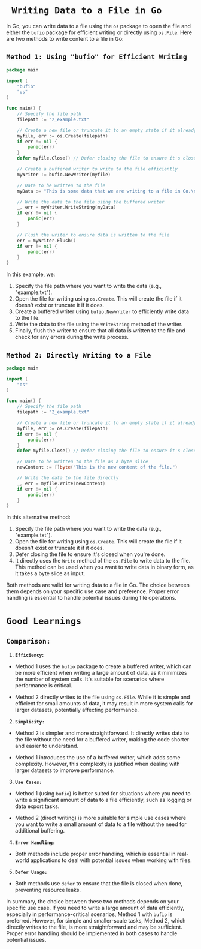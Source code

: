 # ` Writing Data to a File in Go`

In Go, you can write data to a file using the `os` package to open the file and either the `bufio` package for efficient writing or directly using `os.File`. Here are two methods to write content to a file in Go:

## `Method 1: Using "bufio" for Efficient Writing`

```go
package main

import (
	"bufio"
	"os"
)

func main() {
	// Specify the file path
	filepath := "2_example.txt"

	// Create a new file or truncate it to an empty state if it already exists
	myfile, err := os.Create(filepath)
	if err != nil {
		panic(err)
	}
	defer myfile.Close() // Defer closing the file to ensure it's closed when we're done

	// Create a buffered writer to write to the file efficiently
	myWriter := bufio.NewWriter(myfile)

	// Data to be written to the file
	myData := "This is some data that we are writing to a file in Go.\n"

	// Write the data to the file using the buffered writer
	_, err = myWriter.WriteString(myData)
	if err != nil {
		panic(err)
	}

	// Flush the writer to ensure data is written to the file
	err = myWriter.Flush()
	if err != nil {
		panic(err)
	}
}
```

In this example, we:

1. Specify the file path where you want to write the data (e.g., "example.txt").
2. Open the file for writing using `os.Create`. This will create the file if it doesn't exist or truncate it if it does.
3. Create a buffered writer using `bufio.NewWriter` to efficiently write data to the file.
4. Write the data to the file using the `WriteString` method of the writer.
5. Finally, flush the writer to ensure that all data is written to the file and check for any errors during the write process.

## `Method 2: Directly Writing to a File`

```go
package main

import (
	"os"
)

func main() {
	// Specify the file path
	filepath := "2_example.txt"

	// Create a new file or truncate it to an empty state if it already exists
	myfile, err := os.Create(filepath)
	if err != nil {
		panic(err)
	}
	defer myfile.Close() // Defer closing the file to ensure it's closed when we're done

	// Data to be written to the file as a byte slice
	newContent := []byte("This is the new content of the file.")

	// Write the data to the file directly
	_, err = myfile.Write(newContent)
	if err != nil {
		panic(err)
	}
}
```

In this alternative method:

1. Specify the file path where you want to write the data (e.g., "example.txt").
2. Open the file for writing using `os.Create`. This will create the file if it doesn't exist or truncate it if it does.
3. Defer closing the file to ensure it's closed when you're done.
4. It directly uses the `Write` method of the `os.File` to write data to the file. This method can be used when you want to write data in binary form, as it takes a byte slice as input.

Both methods are valid for writing data to a file in Go. The choice between them depends on your specific use case and preference. Proper error handling is essential to handle potential issues during file operations.

# `Good Learnings`
## `Comparison:`

1. **`Efficiency`:**
- Method 1 uses the `bufio` package to create a buffered writer, which can be more efficient when writing a large amount of data, as it minimizes the number of system calls. It's suitable for scenarios where performance is critical.

- Method 2 directly writes to the file using `os.File`. While it is simple and efficient for small amounts of data, it may result in more system calls for larger datasets, potentially affecting performance.

2. **`Simplicity:`**
- Method 2 is simpler and more straightforward. It directly writes data to the file without the need for a buffered writer, making the code shorter and easier to understand.

- Method 1 introduces the use of a buffered writer, which adds some complexity. However, this complexity is justified when dealing with larger datasets to improve performance.

3. **`Use Cases:`**
- Method 1 (using `bufio`) is better suited for situations where you need to write a significant amount of data to a file efficiently, such as logging or data export tasks.

- Method 2 (direct writing) is more suitable for simple use cases where you want to write a small amount of data to a file without the need for additional buffering.

4. **`Error Handling:`**
- Both methods include proper error handling, which is essential in real-world applications to deal with potential issues when working with files.

5. **`Defer Usage:`**
- Both methods use `defer` to ensure that the file is closed when done, preventing resource leaks.

In summary, the choice between these two methods depends on your specific use case. If you need to write a large amount of data efficiently, especially in performance-critical scenarios, Method 1 with `bufio` is preferred. However, for simple and smaller-scale tasks, Method 2, which directly writes to the file, is more straightforward and may be sufficient. Proper error handling should be implemented in both cases to handle potential issues.